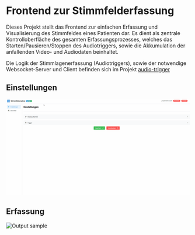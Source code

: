 # Frontend zur Stimmfelderfassung

Dieses Projekt stellt das Frontend zur einfachen Erfassung und Visualisierung des Stimmfeldes eines Patienten dar. Es dient als zentrale Kontrolloberfläche des gesamten Erfassungsprozesses, welches das Starten/Pausieren/Stoppen des Audiotriggers, sowie die Akkumulation der anfallenden Video- und Audiodaten beinhaltet.

Die Logik der Stimmlagenerfassung (Audiotriggers), sowie der notwendige Websocket-Server und Client befinden sich im Projekt [audio-trigger](https://github.com/rosnFinite/audio-trigger)

## Einstellungen

![Output sample](https://github.com/rosnFinite/audio-trigger-frontend/raw/main/settings_demo.gif)

## Erfassung

![Output sample](https://github.com/rosnFinite/audio-trigger-frontend/raw/main/voicefield_demo.gif)
